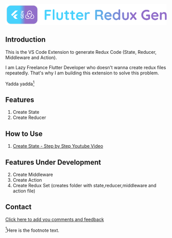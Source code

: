 [![LOGO][]][AUTHOR]

## Introduction 

This is the VS Code Extension to generate Redux Code (State, Reducer, Middleware and Action).

I am Lazy Freelance Flutter Developer who doesn't wanna create redux files repeatedly. That's why I am building this extension to solve this problem.

Yadda yadda<a href="#note1" id="note1ref"><sup>1</sup></a>

## Features

1. Create State 
2. Create Reducer

## How to Use

1. [Create State - Step by Step Youtube Video][CREATE_STATE_YOUTUBE]

## Features Under Development 

2. Create Middleware
3. Create Action
4. Create Redux Set (creates folder with state,reducer,middleware and action file)

## Contact

[Click here to add you comments and feedback][CONTACT]

<a id="note1" href="#note1ref"><sup>1</sup></a>Here is the footnote text.

[LOGO]: https://raw.githubusercontent.com/BalaDhruv/Flutter_Redux_Gen/master/media/flutter_redux_gen_logo_with_name.png
[AUTHOR]: https://balamurugan.dev/
[CONTACT]: https://forms.gle/wXPgEEAYvczjWwys8
[CREATE_STATE_YOUTUBE]: https://www.youtube.com/watch?v=ISRztcuk2lg
